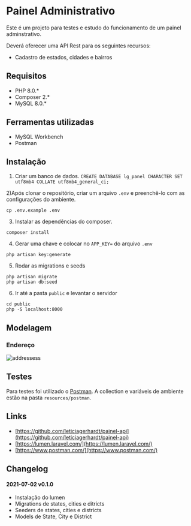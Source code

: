 # Painel Administrativo

Este é um projeto para testes e estudo do funcionamento de um painel adminstrativo.

Deverá oferecer uma API Rest para os seguintes recursos:

* Cadastro de estados, cidades e bairros

## Requisitos
* PHP 8.0.*
* Composer 2.*
* MySQL 8.0.*

## Ferramentas utilizadas
* MySQL Workbench
* Postman

## Instalação

1) Criar um banco de dados.
``CREATE DATABASE lg_panel CHARACTER SET utf8mb4 COLLATE utf8mb4_general_ci;``

2)Após clonar o repositório, criar um arquivo ```.env``` e preenchê-lo com 
as configurações do ambiente.

```cp .env.example .env```

3) Instalar as dependências do composer.

```composer install```

4) Gerar uma chave e colocar no ``APP_KEY=`` do arquivo ```.env```

```php artisan key:generate```

5) Rodar as migrations e seeds
```
php artisan migrate
php artisan db:seed
```

6) Ir até a pasta ```public``` e levantar o servidor

```
cd public
php -S localhost:8000
```

## Modelagem

### Endereço
![addressess](database/schema/images/addresess.png "Addresses")

## Testes

Para testes foi utilizado o [Postman](https://www.postman.com/).
A collection e variáveis de ambiente estão na pasta
``` resources/postman ```.

## Links

* [https://github.com/leticiagerhardt/painel-api](https://github.com/leticiagerhardt/painel-api)
* [https://lumen.laravel.com/](https://lumen.laravel.com/)
* [https://www.postman.com/](https://www.postman.com/)

## Changelog

#### 2021-07-02 v0.1.0
* Instalação do lumen
* Migrations de states, cities e ditricts
* Seeders de states, cities e districts  
* Models de State, City e District

